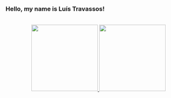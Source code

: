 <h3>  Hello, my name is Luís Travassos! </h3>
<br>

<div align="center">
  <a href="https://github.com/Luyiz333">
  <img height="180em" src="https://github-readme-stats.vercel.app/api?username=Luyiz333&show_icons=true&theme=codeSTACKr&include_all_commits=true&count_private=true&custom_title=💻 Current stats: "/>
  <img height="180em" src="https://github-readme-stats.vercel.app/api/top-langs/?username=Luyiz333&layout=compact&theme=codeSTACKr&include_all_commits=true&count_private=true"/>
</div>

<!--
<div style="display: inline_block" align="right"><br>
  <img align="center" alt="Luyiz-C" height="30" width="40" src="https://cdn.jsdelivr.net/gh/devicons/devicon/icons/c/c-original.svg"/>
  <img align="center" alt="Luyiz-JS" height="30" width="40" src="https://cdn.jsdelivr.net/gh/devicons/devicon/icons/javascript/javascript-original.svg"/>
  <img align="center" alt="Luyiz-HTML" height="30" width="40" src="https://raw.githubusercontent.com/devicons/devicon/master/icons/html5/html5-original.svg">
  <img align="center" alt="Luyiz-CSS" height="30" width="40" src="https://raw.githubusercontent.com/devicons/devicon/master/icons/css3/css3-original.svg">
</div>
-->
  

